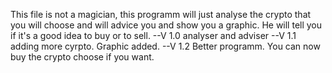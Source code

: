 This file is not a magician, this programm will just analyse the crypto that you will choose and will advice you and show you a graphic. He will tell you if it's a good idea to buy or to sell.
--V 1.0 analyser and adviser
--V 1.1 adding more cyrpto. Graphic added.
--V 1.2 Better programm. You can now buy the crypto choose if you want.
